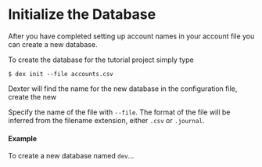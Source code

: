 # Initialize the Database

After you have completed setting up account names in your account file you can create a new database.

To create the database for the tutorial project simply type
```shell
$ dex init --file accounts.csv
```

Dexter will find the name for the new database in the configuration file, create the new 

Specify the name of the file with `--file`.
The format of the file will be inferred from the filename extension, either `.csv` or `.journal`.

<!-- If the database exists already the command will print a warning and exit.
To replace an existing database use `--force`. -->

#### Example

To create a new database named `dev`...
